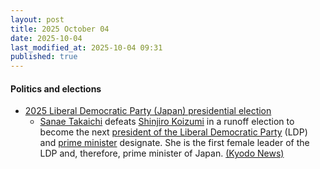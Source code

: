 ```yaml
---
layout: post
title: 2025 October 04
date: 2025-10-04
last_modified_at: 2025-10-04 09:31
published: true
---
```



#### Politics and elections

* [2025 Liberal Democratic Party (Japan) presidential election](https://en.wikipedia.org/wiki/2025_Liberal_Democratic_Party_%28Japan%29_presidential_election "2025 Liberal Democratic Party (Japan) presidential election")
  * [Sanae Takaichi](https://en.wikipedia.org/wiki/Sanae_Takaichi "Sanae Takaichi") defeats [Shinjiro Koizumi](https://en.wikipedia.org/wiki/Shinjiro_Koizumi "Shinjiro Koizumi") in a runoff election to become the next [president of the Liberal Democratic Party](https://en.wikipedia.org/wiki/President_of_the_Liberal_Democratic_Party_%28Japan%29 "President of the Liberal Democratic Party (Japan)") (LDP) and [prime minister](https://en.wikipedia.org/wiki/Prime_Minister_of_Japan "Prime Minister of Japan") designate. She is the first female leader of the LDP and, therefore, prime minister of Japan. [(Kyodo News)](https://english.kyodonews.net/articles/-/62124)
